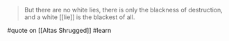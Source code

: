 > But there are no white lies, there is only the blackness of destruction, and a white [[lie]] is the blackest of all.

#quote  on  [[Altas Shrugged]] #learn